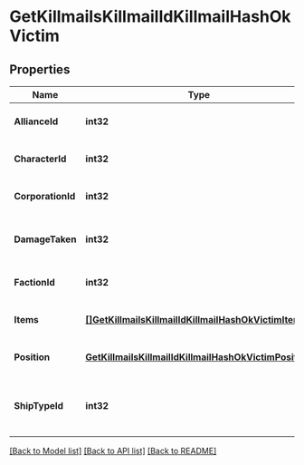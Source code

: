 # GetKillmailsKillmailIdKillmailHashOkVictim

## Properties
Name | Type | Description | Notes
------------ | ------------- | ------------- | -------------
**AllianceId** | **int32** | alliance_id integer | [optional] [default to null]
**CharacterId** | **int32** | character_id integer | [optional] [default to null]
**CorporationId** | **int32** | corporation_id integer | [optional] [default to null]
**DamageTaken** | **int32** | How much total damage was taken by the victim  | [default to null]
**FactionId** | **int32** | faction_id integer | [optional] [default to null]
**Items** | [**[]GetKillmailsKillmailIdKillmailHashOkVictimItems1**](get_killmails_killmail_id_killmail_hash_ok_victim_items_1.md) | items array | [optional] [default to null]
**Position** | [**GetKillmailsKillmailIdKillmailHashOkVictimPosition**](get_killmails_killmail_id_killmail_hash_ok_victim_position.md) |  | [optional] [default to null]
**ShipTypeId** | **int32** | The ship that the victim was piloting and was destroyed  | [default to null]

[[Back to Model list]](../README.md#documentation-for-models) [[Back to API list]](../README.md#documentation-for-api-endpoints) [[Back to README]](../README.md)


